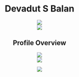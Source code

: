 <h1 align="center">Devadut S Balan</h1>
<p align="center"> 
   <img src="https://komarev.com/ghpvc/?username=DevadutSB">
   <br>
   <img src="https://github-profile-trophy.vercel.app/?username=DevadutSB&theme=discord&&row=2&column=3">
</p>

<h2 align="center">Profile Overview</h2>
<p align="center"> 
    <img src="https://github-readme-stats.vercel.app/api?username=DevadutSB&theme=blue-green">
    <br>
    <img src="https://github-readme-streak-stats.herokuapp.com/?user=DevadutSB&theme=blue-green">
</p>

<p align="center"> 
    <img src="https://github-readme-stats.vercel.app/api/top-langs/?username=DevadutSB&theme=highcontrast">
</p>
